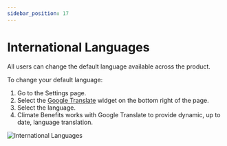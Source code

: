```yaml
---
sidebar_position: 17
---
```


# International Languages  

All users can change the default language available across the product. 

To change your default language: 
1. Go to the Settings page. 
2. Select the [Google Translate](https://cloud.google.com/translate) widget on the bottom right of the page. 
3. Select the language. 
4. Climate Benefits works with Google Translate to provide dynamic, up to date, language translation. 

![International Languages](../../src/assets/CB-International-Languages.gif)